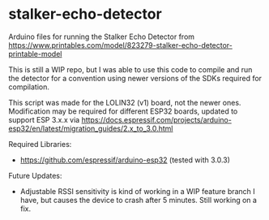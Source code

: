 # stalker-echo-detector
Arduino files for running the Stalker Echo Detector from https://www.printables.com/model/823279-stalker-echo-detector-printable-model

This is still a WIP repo, but I was able to use this code to compile and run the detector for a convention using newer versions of the SDKs required for compilation.

This script was made for the LOLIN32 (v1) board, not the newer ones. Modification may be required for different ESP32 boards, updated to support ESP 3.x.x via https://docs.espressif.com/projects/arduino-esp32/en/latest/migration_guides/2.x_to_3.0.html

Required Libraries:
* https://github.com/espressif/arduino-esp32 (tested with 3.0.3)

Future Updates:
* Adjustable RSSI sensitivity is kind of working in a WIP feature branch I have, but causes the device to crash after 5 minutes. Still working on a fix.